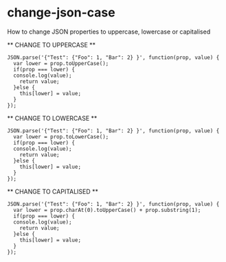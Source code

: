 # change-json-case
How to change JSON properties to uppercase, lowercase or capitalised


** CHANGE TO UPPERCASE **
```
JSON.parse('{"Test": {"Foo": 1, "Bar": 2} }', function(prop, value) {
  var lower = prop.toUpperCase();
  if(prop === lower) {
  console.log(value);
  	return value;
  }else {
  	this[lower] = value;
  }
});
```

** CHANGE TO LOWERCASE **

```
JSON.parse('{"Test": {"Foo": 1, "Bar": 2} }', function(prop, value) {
  var lower = prop.toLowerCase();
  if(prop === lower) {
  console.log(value);
  	return value;
  }else {
  	this[lower] = value;
  }
});
```


** CHANGE TO CAPITALISED **

```
JSON.parse('{"Test": {"Foo": 1, "Bar": 2} }', function(prop, value) {
  var lower = prop.charAt(0).toUpperCase() + prop.substring(1);
  if(prop === lower) {
  console.log(value);
  	return value;
  }else {
  	this[lower] = value;
  }
});

```